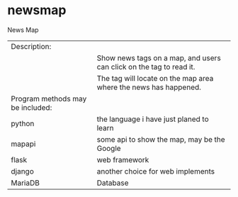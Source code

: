 newsmap
=======

News Map
<table>
<tr><td>Description:</td></tr>
<tr><td></td><td>Show news tags on a map, and users can click on the tag to read it.</td></tr>
<tr><td></td><td>The tag will locate on the map area where the news has happened.</td></tr>
<tr></tr>
<tr><td>Program methods may be included:</td></tr>
<tr><td>python</td><td>the language i have just planed to learn</td></tr>
<tr><td>mapapi</td><td>some api to show the map, may be the Google</td></tr>
<tr><td>flask</td><td>web framework</td></tr>
<tr><td>django</td><td>another choice for web implements</td></tr>
<tr><td>MariaDB</td><td>Database</td></tr>
</table>

